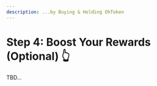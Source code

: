 ```yaml
---
description: ...by Buying & Holding OhToken
---
```


# Step 4: Boost Your Rewards \(Optional\) 👆

TBD...


